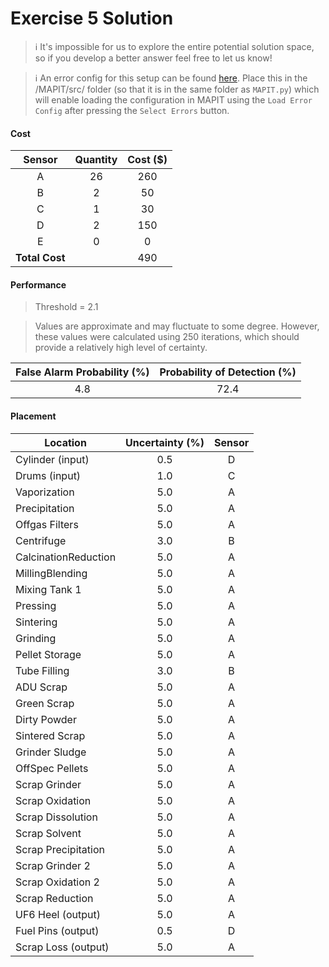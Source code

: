 # Exercise 5 Solution

> :information_source: It's impossible for us to explore the entire potential solution space, so if you develop a better answer feel free to let us know!

> :information_source: An error config for this setup can be found [here](../assets/exercise5/errorConfig.csv). Place this in the /MAPIT/src/ folder (so that it is in the same folder as `MAPIT.py`) which will enable loading the configuration in MAPIT using the `Load Error Config` after pressing the `Select Errors` button.

#### Cost
| Sensor | Quantity | Cost ($) |
|:---:|:---:|:---:|
| A | 26 | 260 |
| B | 2 | 50 |
| C | 1 | 30 |
| D | 2 | 150 |
| E | 0 | 0 |
| **Total Cost** | | 490 |


#### Performance
> Threshold = 2.1

>Values are approximate and may fluctuate to some degree. However, these values were calculated using 250 iterations, which should provide a relatively high level of certainty.

| False Alarm Probability (%) | Probability of Detection (%) |
|:---:|:---:|
| 4.8 | 72.4 |

#### Placement

| Location | Uncertainty (%) | Sensor |
|---|:---:|:---:|
Cylinder (input)| 0.5 | D
 Drums (input)| 1.0 | C
Vaporization| 5.0 | A
Precipitation| 5.0 | A
Offgas Filters| 5.0 | A
Centrifuge| 3.0 | B
CalcinationReduction| 5.0 | A
MillingBlending| 5.0 | A
Mixing Tank 1| 5.0 | A
Pressing| 5.0 | A
Sintering| 5.0 | A
Grinding| 5.0 | A
Pellet Storage| 5.0 | A
Tube Filling| 3.0 | B
ADU Scrap | 5.0 | A
Green Scrap| 5.0 | A
Dirty Powder| 5.0 | A
Sintered Scrap| 5.0 | A
Grinder Sludge| 5.0 | A
OffSpec Pellets| 5.0 | A
Scrap Grinder| 5.0 | A
Scrap Oxidation| 5.0 | A
Scrap Dissolution| 5.0 | A
Scrap Solvent| 5.0 | A
Scrap Precipitation| 5.0 | A
Scrap Grinder 2| 5.0 | A
Scrap Oxidation 2| 5.0 | A
Scrap Reduction  | 5.0 | A
UF6 Heel (output)| 5.0 | A
Fuel Pins (output)| 0.5 | D
Scrap Loss (output)| 5.0 | A
